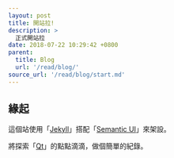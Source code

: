 ```yaml
---
layout: post
title: 開站拉!
description: >
  正式開站拉
date: 2018-07-22 10:29:42 +0800
parent:
  title: Blog
  url: '/read/blog/'
source_url: '/read/blog/start.md'
---
```


## 緣起

這個站使用「[Jekyll](https://jekyllrb.com/)」搭配「[Semantic UI](http://semantic-ui.com/)」來架設。

將探索「[Qt](https://doc.qt.io/)」的點點滴滴，做個簡單的紀錄。
